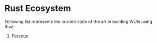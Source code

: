 # Rust Ecosystem

Following list represents the current state of the art in building WUIs using Rust:

1. [Perseus](https://arctic-hen7.github.io/perseus/en-US/)